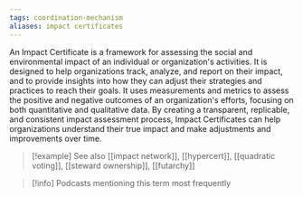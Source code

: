 ```yaml
---
tags: coordination-mechanism
aliases: impact certificates
---
```


An Impact Certificate is a framework for assessing the social and environmental impact of an individual or organization's activities. It is designed to help organizations track, analyze, and report on their impact, and to provide insights into how they can adjust their strategies and practices to reach their goals. It uses measurements and metrics to assess the positive and negative outcomes of an organization's efforts, focusing on both quantitative and qualitative data. By creating a transparent, replicable, and consistent impact assessment process, Impact Certificates can help organizations understand their true impact and make adjustments and improvements over time.

> [!example] See also
> [[impact network]], [[hypercert]], [[quadratic voting]], [[steward ownership]], [[futarchy]]

> [!info] Podcasts mentioning this term most frequently